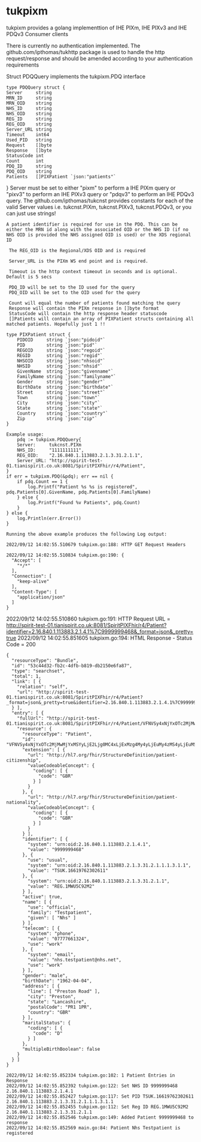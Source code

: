 # tukpixm
tukpixm provides a golang implementtion of IHE PIXm, IHE PIXv3 and IHE PDQv3 Consumer clients

There is currently no authentication implemented. The github.com/ipthomas/tukhttp package is used to handle the http request/response and should be amended according to your authentication requirements

Struct PDQQuery implements the tukpixm.PDQ interface

	type PDQQuery struct {
	Server     string
	MRN_ID     string
	MRN_OID    string
	NHS_ID     string
	NHS_OID    string
	REG_ID     string
	REG_OID    string
	Server_URL string
	Timeout    int64
	Used_PID   string
	Request    []byte
	Response   []byte
	StatusCode int
	Count      int
	PDQ_ID     string
	PDQ_OID    string
	Patients   []PIXPatient `json:"patients"`
}
	Server must be set to either "pixm" to perform a IHE PIXm query or "pixv3" to perform an IHE PIXv3 query or "pdqv3" to perform an IHE PDQv3 query. The github.com/ipthomas/tukcnst provides constants for each of the valid Server values i.e. tukcnst.PIXm, tukcnst.PIXv3, tukcnst.PDQv3, or you can just use strings!
	
	A patient identifier is required for use in the PDQ. This can be either the MRN id along with the associated OID or the NHS ID (if no NHS OID is provided the NHS assigned OID is used) or the XDS regional ID

	 The REG_OID is the Regional/XDS OID and is required
	 
	 Server_URL is the PIXm WS end point and is required.

	 Timeout is the http context timeout in seconds and is optional. Default is 5 secs

	 PDQ_ID will be set to the ID used for the query
	 PDQ_OID will be set to the OID used for the query
	 
	 Count will equal the number of patients found matching the query
	 Response will contain the PIXm response in []byte format
	 StatusCode will contain the http response header statuscode
	 []Patients will contain an array of PIXPatient structs containing all matched patients. Hopefully just 1 !!

	type PIXPatient struct {
		PIDOID     string `json:"pidoid"`
		PID        string `json:"pid"`
		REGOID     string `json:"regoid"`
		REGID      string `json:"regid"`
		NHSOID     string `json:"nhsoid"`
		NHSID      string `json:"nhsid"`
		GivenName  string `json:"givenname"`
		FamilyName string `json:"familyname"`
		Gender     string `json:"gender"`
		BirthDate  string `json:"birthdate"`
		Street     string `json:"street"`
		Town       string `json:"town"`
		City       string `json:"city"`
		State      string `json:"state"`
		Country    string `json:"country"`
		Zip        string `json:"zip"`
	}

	Example usage:
		pdq := tukpixm.PDQQuery{
		Server:     tukcnst.PIXm
		NHS_ID:     "1111111111",
		REG_OID:    "2.16.840.1.113883.2.1.3.31.2.1.1",
		Server_URL: "http://spirit-test-01.tianispirit.co.uk:8081/SpiritPIXFhir/r4/Patient",
	}
	if err = tukpixm.PDQ(&pdq); err == nil {
		if pdq.Count == 1 {
			log.Printf("Patient %s %s is registered", pdq.Patients[0].GivenName, pdq.Patients[0].FamilyName)
		} else {
			log.Printf("Found %v Patients", pdq.Count)
		}
	} else {
		log.Println(err.Error())
	}

	Running the above example produces the following Log output:

	2022/09/12 14:02:55.510679 tukpixm.go:188: HTTP GET Request Headers

	2022/09/12 14:02:55.510834 tukpixm.go:190: {
	  "Accept": [
	    "*/*"
	  ],
	  "Connection": [
	    "keep-alive"
	  ],
	  "Content-Type": [
	    "application/json"
	  ]
	}

2022/09/12 14:02:55.510860 tukpixm.go:191: HTTP Request
URL = http://spirit-test-01.tianispirit.co.uk:8081/SpiritPIXFhir/r4/Patient?identifier=2.16.840.1.113883.2.1.4.1%7C9999999468&_format=json&_pretty=true
2022/09/12 14:02:55.851605 tukpixm.go:194: HTML Response - Status Code = 200

	{
	  "resourceType": "Bundle",
	  "id": "53c44d32-fb2c-4dfb-b819-db2150e6fa87",
	  "type": "searchset",
	  "total": 1,
	  "link": [ {
	    "relation": "self",
	    "url": "http://spirit-test-01.tianispirit.co.uk:8081/SpiritPIXFhir/r4/Patient?_format=json&_pretty=true&identifier=2.16.840.1.113883.2.1.4.1%7C9999999468"
	  } ],
	  "entry": [ {
	    "fullUrl": "http://spirit-test-01.tianispirit.co.uk:8081/SpiritPIXFhir/r4/Patient/VFNVSy4xNjYxOTc2MjMwMjYxMSYyLjE2Ljg0MC4xLjExMzg4My4yLjEuMy4zMS4yLjEuMS4xLjMuMS4x",
	    "resource": {
	      "resourceType": "Patient",
	      "id": "VFNVSy4xNjYxOTc2MjMwMjYxMSYyLjE2Ljg0MC4xLjExMzg4My4yLjEuMy4zMS4yLjEuMS4xLjMuMS4x",
	      "extension": [ {
	        "url": "http://hl7.org/fhir/StructureDefinition/patient-citizenship",
	        "valueCodeableConcept": {
	          "coding": [ {
	            "code": "GBR"
	          } ]
	        }
	      }, {
	        "url": "http://hl7.org/fhir/StructureDefinition/patient-nationality",
	        "valueCodeableConcept": {
	          "coding": [ {
	            "code": "GBR"
	          } ]
	        }
	      } ],
	      "identifier": [ {
	        "system": "urn:oid:2.16.840.1.113883.2.1.4.1",
	        "value": "9999999468"
	      }, {
	        "use": "usual",
	        "system": "urn:oid:2.16.840.1.113883.2.1.3.31.2.1.1.1.3.1.1",
	        "value": "TSUK.16619762302611"
	      }, {
	        "system": "urn:oid:2.16.840.1.113883.2.1.3.31.2.1.1",
	        "value": "REG.1MWU5C92M2"
	      } ],
	      "active": true,
	      "name": [ {
	        "use": "official",
	        "family": "Testpatient",
	        "given": [ "Nhs" ]
	      } ],
	      "telecom": [ {
	        "system": "phone",
	        "value": "07777661324",
	        "use": "work"
	      }, {
	        "system": "email",
	        "value": "nhs.testpatient@nhs.net",
	        "use": "work"
	      } ],
	      "gender": "male",
	      "birthDate": "1962-04-04",
	      "address": [ {
	        "line": [ "Preston Road" ],
	        "city": "Preston",
	        "state": "Lancashire",
	        "postalCode": "PR1 1PR",
	        "country": "GBR"
	      } ],
	      "maritalStatus": {
	        "coding": [ {
	          "code": "D"
	        } ]
	      },
	      "multipleBirthBoolean": false
	    }
	  } ]
	}

	2022/09/12 14:02:55.852334 tukpixm.go:102: 1 Patient Entries in Response
	2022/09/12 14:02:55.852392 tukpixm.go:122: Set NHS ID 9999999468 2.16.840.1.113883.2.1.4.1
	2022/09/12 14:02:55.852427 tukpixm.go:117: Set PID TSUK.16619762302611 2.16.840.1.113883.2.1.3.31.2.1.1.1.3.1.1
	2022/09/12 14:02:55.852455 tukpixm.go:112: Set Reg ID REG.1MWU5C92M2 2.16.840.1.113883.2.1.3.31.2.1.1
	2022/09/12 14:02:55.852546 tukpixm.go:149: Added Patient 9999999468 to response
	2022/09/12 14:02:55.852569 main.go:84: Patient Nhs Testpatient is registered